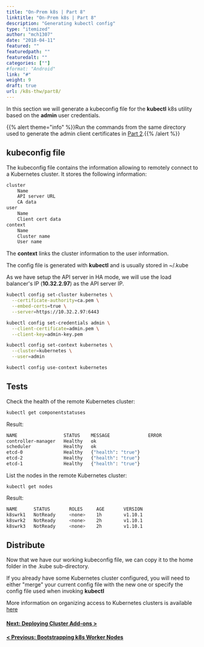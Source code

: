 ```yaml
---
title: "On-Prem k8s | Part 8"
linktitle: "On-Prem k8s | Part 8"
description: "Generating kubectl config"
type: "itemized"
author: "mch1307"
date: "2018-04-11"
featured: ""
featuredpath: ""
featuredalt: ""
categories: [""]
#format: "Android"
link: "#"
weight: 9
draft: true
url: /k8s-thw/part8/
---
```


In this section we will generate a kubeconfig file for the **kubectl** k8s utility based on the **admin** user credentials.

{{% alert theme="info" %}}Run the commands from the same directory used to generate the admin client certificates in <a href=" /k8s-thw/part2">Part 2</a>.{{% /alert %}}

## kubeconfig file

The kubeconfig file contains the information allowing to remotely connect to a Kubernetes cluster. It stores the following information:

```bash
cluster
    Name
    API server URL
    CA data
user
    Name
    Client cert data
context
    Name
    Cluster name
    User name
```

The **context** links the cluster information to the user information.

The config file is generated with **kubectl** and is usually stored in ~/.kube

As we have setup the API server in HA mode, we will use the load balancer's IP (**10.32.2.97**) as the API server IP.


```bash
kubectl config set-cluster kubernetes \
  --certificate-authority=ca.pem \
  --embed-certs=true \
  --server=https://10.32.2.97:6443
```

```bash
kubectl config set-credentials admin \
  --client-certificate=admin.pem \
  --client-key=admin-key.pem
```

```bash
kubectl config set-context kubernetes \
  --cluster=kubernetes \
  --user=admin
```

```bash
kubectl config use-context kubernetes
```

## Tests

Check the health of the remote Kubernetes cluster:

```bash
kubectl get componentstatuses
```

Result:

```bash
NAME                 STATUS    MESSAGE              ERROR
controller-manager   Healthy   ok
scheduler            Healthy   ok
etcd-0               Healthy   {"health": "true"}
etcd-2               Healthy   {"health": "true"}
etcd-1               Healthy   {"health": "true"}
```

List the nodes in the remote Kubernetes cluster:

```
kubectl get nodes
```

Result:

```bash
NAME      STATUS       ROLES     AGE       VERSION
k8swrk1   NotReady     <none>    1h        v1.10.1
k8swrk2   NotReady     <none>    2h        v1.10.1
k8swrk3   NotReady     <none>    2h        v1.10.1
```

## Distribute

Now that we have our working kubeconfig file, we can copy it to the home folder in the .kube sub-directory.

If you already have some Kubernetes cluster configured, you will need to either "merge" your current config file with the new one or specify the config file used when invoking **kubectl**

More information on organizing access to Kubernetes clusters is available [here][20]

#### [Next: Deploying Cluster Add-ons >][9]

#### [< Previous: Bootstrapping k8s Worker Nodes][7]

 [1]: /k8s-thw/part1
 [2]: /k8s-thw/part2
 [3]: /k8s-thw/part3
 [4]: /k8s-thw/part4
 [5]: /k8s-thw/part5
 [6]: /k8s-thw/part6
 [7]: /k8s-thw/part7
 [8]: /k8s-thw/part8
 [9]: /k8s-thw/part9
[20]: https://kubernetes.io/docs/concepts/configuration/organize-cluster-access-kubeconfig/